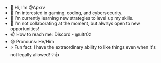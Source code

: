 - 👋 Hi, I’m @Apxrv
- 👀 I’m interested in gaming, coding, and cybersecurity.
- 🌱 I’m currently learning new strategies to level up my skills.
- 💞️ I’m not collaborating at the moment, but always open to new opportunities!
- 📫 How to reach me: Discord - @ultr0z
- 😄 Pronouns: He/Him
- ⚡ Fun fact: I have the extraordinary ability to like things even when it's not legally allowed! 💡👍
<!---
Apxrv/Apxrv is a ✨ special ✨ repository because its `README.md` (this file) appears on your GitHub profile.
You can click the Preview link to take a look at your changes.
--->

